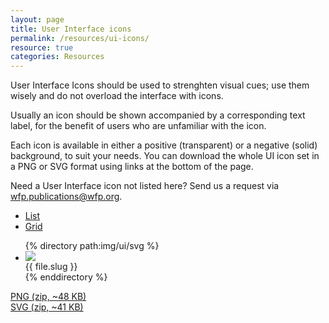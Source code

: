 ```yaml
---
layout: page
title: User Interface icons
permalink: /resources/ui-icons/
resource: true
categories: Resources
---
```


User Interface Icons should be used to strenghten visual cues; use them wisely and do not overload the interface with icons.

Usually an icon should be shown accompanied by a corresponding text label, for the benefit of users who are unfamiliar with the icon.

Each icon is available in either a positive (transparent) or a negative (solid) background, to suit your needs. You can download the whole UI icon set in a PNG or SVG format using links at the bottom of the page.

<div class="notice">
  <p>Need a User Interface icon not listed here? Send us a request via <a href="mailto:WFP.PUBLICATIONS@wfp.org?subject=UI%20icon%20request">wfp.publications@wfp.org</a>.</p>
</div>

<div class="grid">
  <div class="unit-3-4"></div>
  <div class="unit-1-4 text-right">
    <ul class="segmented-control" id="js-view-control">
      <li class="segmented-control--item">
        <a href="#" id="js-view-list" class="segmented-control--link active">List</a>
      </li>
      <li class="segmented-control--item">
        <a href="#" id="js-view-grid" class="segmented-control--link">Grid</a>
      </li>
    </ul>
  </div>
</div>

<ul class="grid list-view icons" id="js-view">
{% directory path:img/ui/svg %}
  <li class="item unit-1-2">
    <div class="desc">
      <div class="desc-img"><img src="{{ site.baseurl }}/img/ui/svg/{{ file.name }}"></div>
      <div class="desc-label">{{ file.slug }}</div>
    </div>
  </li>
{% enddirectory %}
</ul>

<div class="grid preview plain">
  <div class="unit-1 unit-md-1-2">
    <a class="pure-button" href="{{ site.baseurl }}/assets/ui-icons-png.zip">PNG (zip, ~48 KB)</a>
  </div>
  <div class="unit-1 unit-md-1-2">
    <a class="pure-button" href="{{ site.baseurl }}/assets/ui-icons-svg.zip">SVG (zip, ~41 KB)</a>
  </div>
</div>